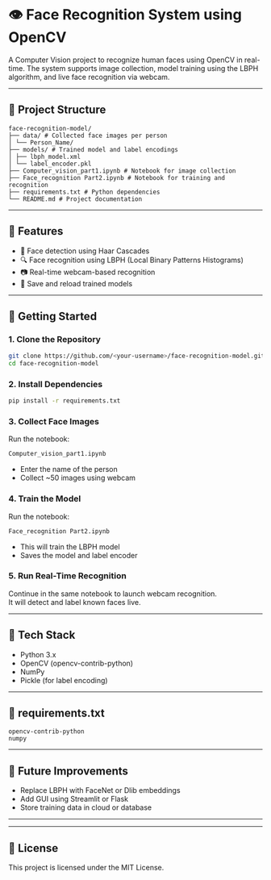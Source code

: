 
# 👁️ Face Recognition System using OpenCV

A Computer Vision project to recognize human faces using OpenCV in real-time. The system supports image collection, model training using the LBPH algorithm, and live face recognition via webcam.

---

## 📁 Project Structure
```
face-recognition-model/
├── data/ # Collected face images per person
│ └── Person_Name/ 
├── models/ # Trained model and label encodings
│ ├── lbph_model.xml
│ └── label_encoder.pkl
├── Computer_vision_part1.ipynb # Notebook for image collection
├── Face_recognition Part2.ipynb # Notebook for training and recognition
├── requirements.txt # Python dependencies
└── README.md # Project documentation
```


---

## 🚀 Features

- 🧠 Face detection using Haar Cascades  
- 🔍 Face recognition using LBPH (Local Binary Patterns Histograms)  
- 📷 Real-time webcam-based recognition  
- 📁 Save and reload trained models  

---

## 🔧 Getting Started

### 1. Clone the Repository

```bash
git clone https://github.com/<your-username>/face-recognition-model.git
cd face-recognition-model
```

### 2. Install Dependencies

```bash
pip install -r requirements.txt
```

### 3. Collect Face Images

Run the notebook:

```bash
Computer_vision_part1.ipynb
```

- Enter the name of the person
- Collect ~50 images using webcam

### 4. Train the Model

Run the notebook:

```bash
Face_recognition Part2.ipynb
```

- This will train the LBPH model
- Saves the model and label encoder

### 5. Run Real-Time Recognition

Continue in the same notebook to launch webcam recognition.  
It will detect and label known faces live.

---

## 🧰 Tech Stack

- Python 3.x  
- OpenCV (opencv-contrib-python)  
- NumPy  
- Pickle (for label encoding)

---

## 📄 requirements.txt

```
opencv-contrib-python
numpy
```

---

## 📌 Future Improvements

- Replace LBPH with FaceNet or Dlib embeddings  
- Add GUI using Streamlit or Flask  
- Store training data in cloud or database  

---

---

## 📜 License

This project is licensed under the MIT License.
